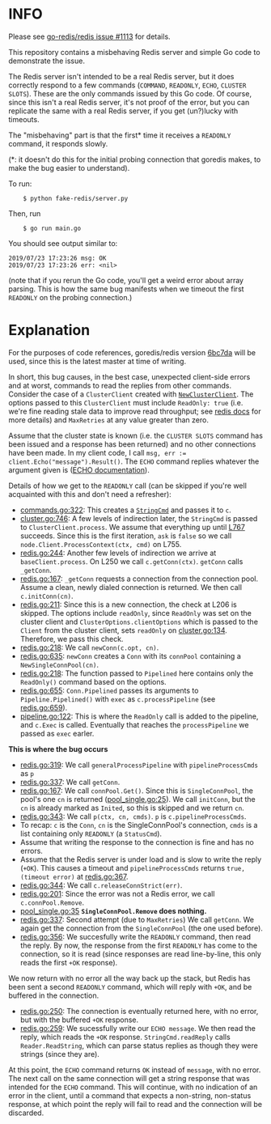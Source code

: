 INFO
====

Please see [go-redis/redis issue #1113](https://github.com/go-redis/redis/issues/1113) for details.

This repository contains a misbehaving Redis server and simple Go code to demonstrate the issue.

The Redis server isn't intended to be a real Redis server, but it does correctly respond to a few commands (`COMMAND`, `READONLY`, `ECHO`, `CLUSTER SLOTS`).
These are the only commands issued by this Go code.
Of course, since this isn't a real Redis server, it's not proof of the error, but you can replicate the same with a real Redis server, if you get (un?)lucky with timeouts.

The "misbehaving" part is that the first\* time it receives a `READONLY` command, it responds slowly.

(\*: it doesn't do this for the initial probing connection that goredis makes, to make the bug easier to understand).

To run:

```
    $ python fake-redis/server.py
```

Then, run
```
    $ go run main.go
```

You should see output similar to:
```
2019/07/23 17:23:26 msg: OK          
2019/07/23 17:23:26 err: <nil>
```

(note that if you rerun the Go code, you'll get a weird error about array parsing. This is how the same bug manifests when we timeout the first `READONLY` on the probing connection.)

Explanation
===========

For the purposes of code references, goredis/redis version [6bc7da](https://github.com/go-redis/redis/tree/6bc7daa5b1e86745a6976ac1c4dfe6c76ea6af1f) will be used, since this is the latest master at time of writing.

In short, this bug causes, in the best case, unexpected client-side errors and at worst, commands to read the replies from other commands.
Consider the case of a `ClusterClient` created with [`NewClusterClient`](https://github.com/go-redis/redis/blob/6bc7daa5b1e86745a6976ac1c4dfe6c76ea6af1f/cluster.go#L668).
The options passed to this `ClusterClient` must include `ReadOnly: true` (i.e. we're fine reading stale data to improve read throughput; see [redis docs](https://redis.io/commands/readonly) for more details) and `MaxRetries` at any value greater than zero.

Assume that the cluster state is known (i.e. the `CLUSTER SLOTS` command has been issued and a response has been returned) and no other connections have been made.
In my client code, I call `msg, err := client.Echo("message").Result()`.
The `ECHO` command replies whatever the argument given is ([ECHO documentation](https://redis.io/commands/echo)).

Details of how we get to the `READONLY` call (can be skipped if you're well acquainted with this and don't need a refresher):

- [commands.go:322](https://github.com/go-redis/redis/blob/6bc7daa5b1e86745a6976ac1c4dfe6c76ea6af1f/commands.go#L322): This creates a [`StringCmd`](https://github.com/go-redis/redis/blob/6bc7daa5b1e86745a6976ac1c4dfe6c76ea6af1f/command.go#L597) and passes it to `c`.
- [cluster.go:746](https://github.com/go-redis/redis/blob/6bc7daa5b1e86745a6976ac1c4dfe6c76ea6af1f/cluster.go#L746): A few levels of indirection later, the `StringCmd` is passed to `ClusterClient.process`. We assume that everything up until [L767](https://github.com/go-redis/redis/blob/6bc7daa5b1e86745a6976ac1c4dfe6c76ea6af1f/cluster.go#L767) succeeds. Since this is the first iteration, `ask` is `false` so we call `node.Client.ProcessContext(ctx, cmd)` on L755.
- [redis.go:244](https://github.com/go-redis/redis/blob/6bc7daa5b1e86745a6976ac1c4dfe6c76ea6af1f/redis.go#L244): Another few levels of indirection we arrive at `baseClient.process`. On L250 we call `c.getConn(ctx)`. `getConn` calls `_getConn`.
- [redis.go:167](https://github.com/go-redis/redis/blob/6bc7daa5b1e86745a6976ac1c4dfe6c76ea6af1f/redis.go#L167): `_getConn` requests a connection from the connection pool. Assume a clean, newly dialed connection is returned. We then call `c.initConn(cn)`.
- [redis.go:211](https://github.com/go-redis/redis/blob/6bc7daa5b1e86745a6976ac1c4dfe6c76ea6af1f/redis.go#L211): Since this is a new connection, the check at L206 is skipped. The options include `readOnly`, since `ReadOnly` was set on the cluster client and `ClusterOptions.clientOptions` which is passed to the `Client` from the cluster client, sets `readOnly` on [cluster.go:134](https://github.com/go-redis/redis/blob/6bc7daa5b1e86745a6976ac1c4dfe6c76ea6af1f/cluster.go#L134). Therefore, we pass this check.
- [redis.go:218](https://github.com/go-redis/redis/blob/6bc7daa5b1e86745a6976ac1c4dfe6c76ea6af1f/redis.go#L218): We call `newConn(c.opt, cn)`.
- [redis.go:635](https://github.com/go-redis/redis/blob/6bc7daa5b1e86745a6976ac1c4dfe6c76ea6af1f/redis.go#L635): `newConn` creates a `Conn` with its `connPool` containing a `NewSingleConnPool(cn)`.
- [redis.go:218](https://github.com/go-redis/redis/blob/6bc7daa5b1e86745a6976ac1c4dfe6c76ea6af1f/redis.go#L219): The function passed to `Pipelined` here contains only the `ReadOnly()` command based on the options.
- [redis.go:655](https://github.com/go-redis/redis/blob/6bc7daa5b1e86745a6976ac1c4dfe6c76ea6af1f/redis.go#L655): `Conn.Pipelined` passes its arguments to `Pipeline.Pipelined()` with `exec` as `c.processPipeline` (see [redis.go:659](https://github.com/go-redis/redis/blob/6bc7daa5b1e86745a6976ac1c4dfe6c76ea6af1f/redis.go#L659)).
- [pipeline.go:122](https://github.com/go-redis/redis/blob/6bc7daa5b1e86745a6976ac1c4dfe6c76ea6af1f/pipeline.go#L122): This is where the `ReadOnly` call is added to the pipeline, and `c.Exec` is called. Eventually that reaches the `processPipeline` we passed as `exec` earler.

**This is where the bug occurs**
- [redis.go:319](https://github.com/go-redis/redis/blob/6bc7daa5b1e86745a6976ac1c4dfe6c76ea6af1f/redis.go#L319): We call `generalProcessPipeline` with `pipelineProcessCmds` as `p`
- [redis.go:337](https://github.com/go-redis/redis/blob/6bc7daa5b1e86745a6976ac1c4dfe6c76ea6af1f/redis.go#L337): We call `getConn`.
- [redis.go:167](https://github.com/go-redis/redis/blob/6bc7daa5b1e86745a6976ac1c4dfe6c76ea6af1f/redis.go#L167): We call `connPool.Get()`. Since this is `SingleConnPool`, the pool's one `cn` is returned ([pool_single.go:25](https://github.com/go-redis/redis/blob/6bc7daa5b1e86745a6976ac1c4dfe6c76ea6af1f/internal/pool/pool_single.go#L25)). We call `initConn`, but the `cn` is already marked as `Inited`, so this is skipped and we return `cn`.
- [redis.go:343](https://github.com/go-redis/redis/blob/6bc7daa5b1e86745a6976ac1c4dfe6c76ea6af1f/redis.go#L343): We call `p(ctx, cn, cmds)`. `p` is `c.pipelineProcessCmds`.
- To recap: `c` is the `Conn`, `cn` is the SingleConnPool's connection, `cmds` is a list containing only `READONLY` (a `StatusCmd`).
- Assume that writing the response to the connection is fine and has no errors.
- Assume that the Redis server is under load and is slow to write the reply (`+OK`). This causes a timeout and `pipelineProcessCmds` returns `true, (timeout error)` at [redis.go:367](https://github.com/go-redis/redis/blob/6bc7daa5b1e86745a6976ac1c4dfe6c76ea6af1f/redis.go#L367).
- [redis.go:344](https://github.com/go-redis/redis/blob/6bc7daa5b1e86745a6976ac1c4dfe6c76ea6af1f/redis.go#L344): We call `c.releaseConnStrict(err)`.
- [redis.go:201](https://github.com/go-redis/redis/blob/6bc7daa5b1e86745a6976ac1c4dfe6c76ea6af1f/redis.go#L201): Since the error was not a Redis error, we call `c.connPool.Remove`.
- [pool_single.go:35](https://github.com/go-redis/redis/blob/6bc7daa5b1e86745a6976ac1c4dfe6c76ea6af1f/internal/pool/pool_single.go#L35) **`SingleConnPool.Remove` does nothing.**
- [redis.go:337](https://github.com/go-redis/redis/blob/6bc7daa5b1e86745a6976ac1c4dfe6c76ea6af1f/redis.go#L337): Second attempt (due to `MaxRetries`) We call `getConn`. We again get the connection from the `SingleConnPool` (the one used before).
- [redis.go:356](https://github.com/go-redis/redis/blob/6bc7daa5b1e86745a6976ac1c4dfe6c76ea6af1f/redis.go#L356): We succesfully write the `READONLY` command, then read the reply. By now, the response from the first `READONLY` has come to the connection, so it is read (since responses are read line-by-line, this only reads the first `+OK` response).

We now return with no error all the way back up the stack, but Redis has been sent a second `READONLY` command, which will reply with `+OK`, and be buffered in the connection.

- [redis.go:250](https://github.com/go-redis/redis/blob/6bc7daa5b1e86745a6976ac1c4dfe6c76ea6af1f/redis.go#L250): The connection is eventually returned here, with no error, but with the buffered `+OK` response.
- [redis.go:259](https://github.com/go-redis/redis/blob/6bc7daa5b1e86745a6976ac1c4dfe6c76ea6af1f/redis.go#L259): We sucessfully write our `ECHO message`. We then read the reply, which reads the `+OK` response. `StringCmd.readReply` calls `Reader.ReadString`, which can parse status replies as though they were strings (since they are).


At this point, the `ECHO` command returns `OK` instead of `message`, with no error.
The next call on the same connection will get a string response that was intended for the `ECHO` command.
This will continue, with no indication of an error in the client, until a command that expects a non-string, non-status response, at which point the reply will fail to read and the connection will be discarded.
